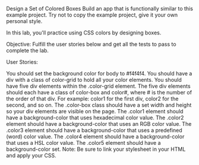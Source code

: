 Design a Set of Colored Boxes
Build an app that is functionally similar to this example project. Try not to copy the example project, give it your own personal style.

In this lab, you'll practice using CSS colors by designing boxes.

Objective: Fulfill the user stories below and get all the tests to pass to complete the lab.

User Stories:

You should set the background color for body to #f4f4f4.
You should have a div with a class of color-grid to hold all your color elements.
You should have five div elements within the .color-grid element.
The five div elements should each have a class of color-box and color#, where # is the number of the order of that div. For example: color1 for the first div, color2 for the second, and so on.
The .color-box class should have a set width and height so your div elements are visible on the page.
The .color1 element should have a background-color that uses hexadecimal color value.
The .color2 element should have a background-color that uses an RGB color value.
The .color3 element should have a background-color that uses a predefined (word) color value.
The .color4 element should have a background-color that uses a HSL color value.
The .color5 element should have a background-color set.
Note: Be sure to link your stylesheet in your HTML and apply your CSS.